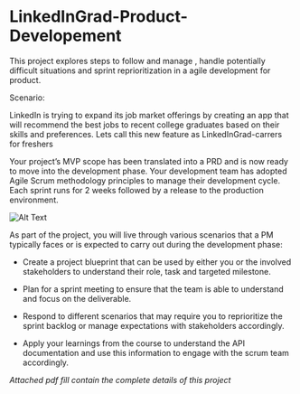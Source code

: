 # LinkedInGrad-Product-Developement

This project explores steps to follow and manage , handle potentially difficult situations and sprint reprioritization in a agile development for product.

Scenario:

LinkedIn is trying to expand its job market offerings by creating an app that will recommend the best jobs to recent college graduates based on their skills and preferences. Lets call this new feature as LinkedInGrad-carrers for freshers

Your project’s MVP scope has been translated into a PRD and is now ready to move into the development phase. Your development team has adopted Agile Scrum methodology principles to manage their development cycle. Each sprint runs for 2 weeks followed by a release to the production environment.


![Alt Text](https://video.udacity-data.com/topher/2019/October/5db9bd20_screen-shot-2019-10-30-at-12.40.47-pm/screen-shot-2019-10-30-at-12.40.47-pm.png)

As part of the project, you will live through various scenarios that a PM typically faces or is expected to carry out during the development phase:

* Create a project blueprint that can be used by either you or the involved stakeholders to understand their role, task and targeted milestone.

* Plan for a sprint meeting to ensure that the team is able to understand and focus on the deliverable.

* Respond to different scenarios that may require you to reprioritize the sprint backlog or manage expectations with stakeholders accordingly.

* Apply your learnings from the course to understand the API documentation and use this information to engage with the scrum team accordingly.

*Attached pdf fill contain the complete details of this project*
